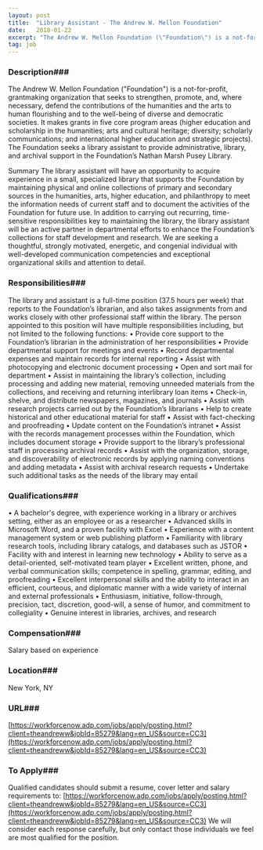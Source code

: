 ```yaml
---
layout: post
title:  "Library Assistant - The Andrew W. Mellon Foundation"
date:   2018-01-22
excerpt: "The Andrew W. Mellon Foundation (\"Foundation\") is a not-for-profit, grantmaking organization that seeks to strengthen, promote, and, where necessary, defend the contributions of the humanities and the arts to human flourishing and to the well-being of diverse and democratic societies. It makes grants in five core program areas (higher education..."
tag: job
---
```


### Description###

The Andrew W. Mellon Foundation ("Foundation") is a not-for-profit, grantmaking organization that seeks to strengthen, promote, and, where necessary, defend the contributions of the humanities and the arts to human flourishing and to the well-being of diverse and democratic societies.  It makes grants in five core program areas (higher education and scholarship in the humanities; arts and cultural heritage; diversity; scholarly communications; and international higher education and strategic projects).  The Foundation seeks a library assistant to provide administrative, library, and archival support in the Foundation’s Nathan Marsh Pusey Library.

Summary
The library assistant will have an opportunity to acquire experience in a small, specialized library that supports the Foundation by maintaining physical and online collections of primary and secondary sources in the humanities, arts, higher education, and philanthropy to meet the information needs of current staff and to document the activities of the Foundation for future use.  In addition to carrying out recurring, time-sensitive responsibilities key to maintaining the library, the library assistant will be an active partner in departmental efforts to enhance the Foundation’s collections for staff development and research.   We are seeking a thoughtful, strongly motivated, energetic, and congenial individual with well-developed communication competencies and exceptional organizational skills and attention to detail.  



### Responsibilities###

The library and assistant is a full-time position (37.5 hours per week) that reports to the Foundation’s librarian, and also takes assignments from and works closely with other professional staff within the library.  The person appointed to this position will have multiple responsibilities including, but not limited to the following functions:
•	Provide core support to the Foundation’s librarian in the administration of her responsibilities
•	Provide departmental support for meetings and events
•	Record departmental expenses and maintain records for internal reporting
•	Assist with photocopying and electronic document processing
•	Open and sort mail for department
•	Assist in maintaining the library’s collection, including processing and adding new material, removing unneeded materials from the collections, and receiving and returning interlibrary loan items
•	Check-in, shelve, and distribute newspapers, magazines, and journals
•	Assist with research projects carried out by the Foundation’s librarians
•	Help to create historical and other educational material for staff
•	Assist with fact-checking and proofreading
•	Update content on the Foundation’s intranet
•	Assist with the records management processes within the Foundation, which includes document storage
•	Provide support to the library’s professional staff in processing archival records
•	Assist with the organization, storage, and discoverability of electronic records by applying naming conventions and adding metadata 
•	Assist with archival research requests
•	Undertake such additional tasks as the needs of the library may entail



### Qualifications###

•	A bachelor's degree, with experience working in a library or archives setting, either as an employee or as a researcher
•	Advanced skills in Microsoft Word, and a proven facility with Excel 
•	Experience with a content management system or web publishing platform
•	Familiarity with library research tools, including library catalogs, and databases such as JSTOR 
•	Facility with and interest in learning new technology 
•	Ability to serve as a detail-oriented, self-motivated team player 
•	Excellent written, phone, and verbal communication skills; competence in spelling, grammar, editing, and proofreading
•	Excellent interpersonal skills and the ability to interact in an efficient, courteous, and diplomatic manner with a wide variety of internal and external professionals
•	Enthusiasm, initiative, follow-through, precision, tact, discretion, good-will, a sense of humor, and commitment to collegiality
•	Genuine interest in libraries, archives, and research



### Compensation###

Salary based on experience


### Location###

New York, NY


### URL###

[https://workforcenow.adp.com/jobs/apply/posting.html?client=theandreww&jobId=85279&lang=en_US&source=CC3](https://workforcenow.adp.com/jobs/apply/posting.html?client=theandreww&jobId=85279&lang=en_US&source=CC3)

### To Apply###

Qualified candidates should submit a resume, cover letter and salary requirements to: [https://workforcenow.adp.com/jobs/apply/posting.html?client=theandreww&jobId=85279&lang=en_US&source=CC3](https://workforcenow.adp.com/jobs/apply/posting.html?client=theandreww&jobId=85279&lang=en_US&source=CC3)
We will consider each response carefully, but only contact those individuals we feel are most qualified for the position.






